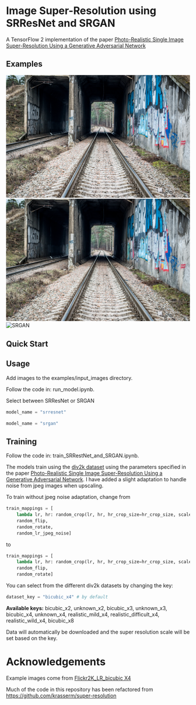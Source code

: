 # Image Super-Resolution using SRResNet and SRGAN

A TensorFlow 2 implementation of the paper [Photo-Realistic Single Image Super-Resolution Using a Generative Adversarial
Network](https://arxiv.org/pdf/1609.04802.pdf)

## Examples

![Input Image](examples/input_images/000002x4.png)
![SRResNet](examples/srresnet_bicubic_x4/000002x4.png)
![SRGAN](examples/srgan_bicubic_x4/000002x4.png)

## Quick Start


## Usage

Add images to the examples/input_images directory.

Follow the code in: run_model.ipynb.

Select between SRResNet or SRGAN

```python
model_name = "srresnet"
```

```python
model_name = "srgan"
```

## Training

Follow the code in: train_SRRestNet_and_SRGAN.ipynb. 

The models train using the [div2k dataset](https://data.vision.ee.ethz.ch/cvl/DIV2K/) using the parameters specified in the paper [Photo-Realistic Single Image Super-Resolution Using a Generative Adversarial
Network](https://arxiv.org/pdf/1609.04802.pdf). I have added a slight adaptation to handle noise from jpeg images when upscaling.

To train without jpeg noise adaptation, change from

```python
train_mappings = [
    lambda lr, hr: random_crop(lr, hr, hr_crop_size=hr_crop_size, scale=dataset_parameters.scale), 
    random_flip, 
    random_rotate, 
    random_lr_jpeg_noise]
```

to

```python
train_mappings = [
    lambda lr, hr: random_crop(lr, hr, hr_crop_size=hr_crop_size, scale=dataset_parameters.scale), 
    random_flip, 
    random_rotate]
```

You can select from the different div2k datasets by changing the key:

```python
dataset_key = "bicubic_x4" # by default
```

**Available keys:** bicubic_x2, unknown_x2, bicubic_x3, unknown_x3, bicubic_x4, unknown_x4, realistic_mild_x4, realistic_difficult_x4, realistic_wild_x4, bicubic_x8

Data will automatically be downloaded and the super resolution scale will be set based on the key.


# Acknowledgements

Example images come from [Flickr2K_LR_bicubic X4](https://cv.snu.ac.kr/research/EDSR/Flickr2K.tar)

Much of the code in this repository has been refactored from 
https://github.com/krasserm/super-resolution
